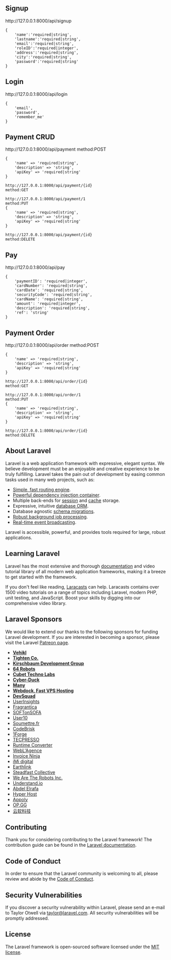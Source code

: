 ## Signup
<p>
    http://127.0.0.1:8000/api/signup
    
    {
        'name':'required|string',
        'lastname':'required|string',
        'email':'required|string',
        'roleID':'required|integer',
        'address':'required|string',
        'city':'required|string',
        'password':'required|string'
    }
</p>

## Login
<p>
    http://127.0.0.1:8000/api/login
    
    {
        'email',
        'password',
        'remember_me'
    }
</p>

## Payment CRUD
<p>
    http://127.0.0.1:8000/api/payment
    method:POST
    
    {
        'name' => 'required|string',
        'description' => 'string',
        'apiKey' => 'required|string'
    }

    http://127.0.0.1:8000/api/payment/{id}
    method:GET
    
    http://127.0.0.1:8000/api/payment/1
    method:PUT
    {
        'name' => 'required|string',
        'description' => 'string',
        'apiKey' => 'required|string'
    }
    
    http://127.0.0.1:8000/api/payment/{id}
    method:DELETE  
</p>

## Pay
<p>
    http://127.0.0.1:8000/api/pay
    
    {
        'paymentID': 'required|integer',
        'cardNumber': 'required|string',
        'cardDate': 'required|string',
        'securityCode': 'required|string',
        'cardName': 'required|string',
        'amount': 'required|integer',
        'description': 'required|string',
        'ref': 'string'
    }
</p>

## Payment Order
<p>
    http://127.0.0.1:8000/api/order
    method:POST
    
    {
        'name' => 'required|string',
        'description' => 'string',
        'apiKey' => 'required|string'
    }

    http://127.0.0.1:8000/api/order/{id}
    method:GET
    
    http://127.0.0.1:8000/api/order/1
    method:PUT
    {
        'name' => 'required|string',
        'description' => 'string',
        'apiKey' => 'required|string'
    }
    
    http://127.0.0.1:8000/api/order/{id}
    method:DELETE  
</p>



## About Laravel

Laravel is a web application framework with expressive, elegant syntax. We believe development must be an enjoyable and creative experience to be truly fulfilling. Laravel takes the pain out of development by easing common tasks used in many web projects, such as:

- [Simple, fast routing engine](https://laravel.com/docs/routing).
- [Powerful dependency injection container](https://laravel.com/docs/container).
- Multiple back-ends for [session](https://laravel.com/docs/session) and [cache](https://laravel.com/docs/cache) storage.
- Expressive, intuitive [database ORM](https://laravel.com/docs/eloquent).
- Database agnostic [schema migrations](https://laravel.com/docs/migrations).
- [Robust background job processing](https://laravel.com/docs/queues).
- [Real-time event broadcasting](https://laravel.com/docs/broadcasting).

Laravel is accessible, powerful, and provides tools required for large, robust applications.

## Learning Laravel

Laravel has the most extensive and thorough [documentation](https://laravel.com/docs) and video tutorial library of all modern web application frameworks, making it a breeze to get started with the framework.

If you don't feel like reading, [Laracasts](https://laracasts.com) can help. Laracasts contains over 1500 video tutorials on a range of topics including Laravel, modern PHP, unit testing, and JavaScript. Boost your skills by digging into our comprehensive video library.

## Laravel Sponsors

We would like to extend our thanks to the following sponsors for funding Laravel development. If you are interested in becoming a sponsor, please visit the Laravel [Patreon page](https://patreon.com/taylorotwell).

- **[Vehikl](https://vehikl.com/)**
- **[Tighten Co.](https://tighten.co)**
- **[Kirschbaum Development Group](https://kirschbaumdevelopment.com)**
- **[64 Robots](https://64robots.com)**
- **[Cubet Techno Labs](https://cubettech.com)**
- **[Cyber-Duck](https://cyber-duck.co.uk)**
- **[Many](https://www.many.co.uk)**
- **[Webdock, Fast VPS Hosting](https://www.webdock.io/en)**
- **[DevSquad](https://devsquad.com)**
- [UserInsights](https://userinsights.com)
- [Fragrantica](https://www.fragrantica.com)
- [SOFTonSOFA](https://softonsofa.com/)
- [User10](https://user10.com)
- [Soumettre.fr](https://soumettre.fr/)
- [CodeBrisk](https://codebrisk.com)
- [1Forge](https://1forge.com)
- [TECPRESSO](https://tecpresso.co.jp/)
- [Runtime Converter](http://runtimeconverter.com/)
- [WebL'Agence](https://weblagence.com/)
- [Invoice Ninja](https://www.invoiceninja.com)
- [iMi digital](https://www.imi-digital.de/)
- [Earthlink](https://www.earthlink.ro/)
- [Steadfast Collective](https://steadfastcollective.com/)
- [We Are The Robots Inc.](https://watr.mx/)
- [Understand.io](https://www.understand.io/)
- [Abdel Elrafa](https://abdelelrafa.com)
- [Hyper Host](https://hyper.host)
- [Appoly](https://www.appoly.co.uk)
- [OP.GG](https://op.gg)
- [云软科技](http://www.yunruan.ltd/)

## Contributing

Thank you for considering contributing to the Laravel framework! The contribution guide can be found in the [Laravel documentation](https://laravel.com/docs/contributions).

## Code of Conduct

In order to ensure that the Laravel community is welcoming to all, please review and abide by the [Code of Conduct](https://laravel.com/docs/contributions#code-of-conduct).

## Security Vulnerabilities

If you discover a security vulnerability within Laravel, please send an e-mail to Taylor Otwell via [taylor@laravel.com](mailto:taylor@laravel.com). All security vulnerabilities will be promptly addressed.

## License

The Laravel framework is open-sourced software licensed under the [MIT license](https://opensource.org/licenses/MIT).
